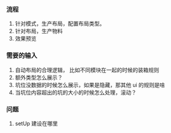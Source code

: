 ### 流程

1. 针对模式，生产布局，配置布局类型。
2. 针对布局，生产物料
3. 效果预览

### 需要的输入

1. 自动布局的合理逻辑， 比如不同模块在一起的时候的装箱规则
2. 额外类型怎么展示？
3. 坑位没数据的时候怎么展示，如果是隐藏，那其他 ui 的规则是啥
4. 当坑位内容超出的坑的大小的时候怎么处理，滚动？

### 问题

1. setUp 建设在哪里
